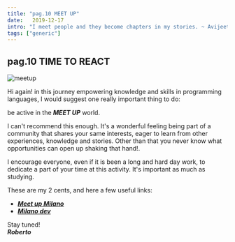 ```yaml
---
title: "pag.10 MEET UP"
date:   2019-12-17
intro: "I meet people and they become chapters in my stories. ~ Avijeet Das"
tags: ["generic"]
---
```


## pag.10 TIME TO REACT

![meetup](../images/blogmeetup.png)

Hi again!
in this journey empowering knowledge and skills in programming languages, I would suggest one really important thing to do:

be active in the ***MEET UP*** world.

I can't recommend this enough. It's a wonderful feeling being part of a community that shares your same interests, eager to learn from other experiences, knowledge and stories. Other than that you never know what opportunities can open up shaking that hand!.

I encourage everyone, even if it is been a long and hard day work, to dedicate a part of your time at this activity. It's important as much as studying.

These are my 2 cents, and here a few useful links:

- ***[Meet up Milano](https://www.meetup.com/it-IT/cities/it/mi/milano/)***
- ***[Milano dev](https://milano.dev/)***

Stay tuned!  
***Roberto***